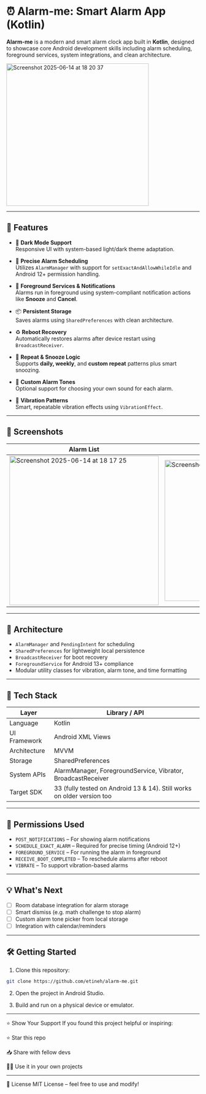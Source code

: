 # ⏰ Alarm-me: Smart Alarm App (Kotlin)

**Alarm-me** is a modern and smart alarm clock app built in **Kotlin**, designed to showcase core Android development skills including alarm scheduling, foreground services, system integrations, and clean architecture.

<img width="371" alt="Screenshot 2025-06-14 at 18 20 37" src="https://github.com/user-attachments/assets/98d0ba9b-1a8b-4211-95ec-e6787983c9fe" />


---

## 🚀 Features

- 🌙 **Dark Mode Support**  
  Responsive UI with system-based light/dark theme adaptation.
  
- 🔔 **Precise Alarm Scheduling**  
  Utilizes `AlarmManager` with support for `setExactAndAllowWhileIdle` and Android 12+ permission handling.

- 📣 **Foreground Services & Notifications**  
  Alarms run in foreground using system-compliant notification actions like **Snooze** and **Cancel**.

- 📦 **Persistent Storage**  
  Saves alarms using `SharedPreferences` with clean architecture.

- ♻️ **Reboot Recovery**  
  Automatically restores alarms after device restart using `BroadcastReceiver`.

- 🔁 **Repeat & Snooze Logic**  
  Supports **daily, weekly**, and **custom repeat** patterns plus smart snoozing.

- 🎵 **Custom Alarm Tones**  
  Optional support for choosing your own sound for each alarm.

- 📳 **Vibration Patterns**  
  Smart, repeatable vibration effects using `VibrationEffect`.

---

## 📸 Screenshots

| Alarm List | Set Alarm | Delete All |
|------------|-----------|--------------|
| <img width="389" alt="Screenshot 2025-06-14 at 18 17 25" src="https://github.com/user-attachments/assets/89d77424-629f-47aa-a4bd-497614cc5697" /> | <img width="367" alt="Screenshot 2025-06-14 at 18 15 45" src="https://github.com/user-attachments/assets/16ff0b81-2205-455c-bf51-d509356f236c" /> | <img width="360" alt="Screenshot 2025-06-14 at 18 18 06" src="https://github.com/user-attachments/assets/c7f5f757-6434-476b-ae34-e30bd9a5dbcf" /> |

---

## 🧠 Architecture

- `AlarmManager` and `PendingIntent` for scheduling
- `SharedPreferences` for lightweight local persistence
- `BroadcastReceiver` for boot recovery
- `ForegroundService` for Android 13+ compliance
- Modular utility classes for vibration, alarm tone, and time formatting

---

## 📱 Tech Stack

| Layer          | Library / API                        |
|----------------|--------------------------------------|
| Language       | Kotlin                               |
| UI Framework   | Android XML Views                    |
| Architecture   | MVVM                                 |
| Storage        | SharedPreferences                    |
| System APIs    | AlarmManager, ForegroundService, Vibrator, BroadcastReceiver |
| Target SDK     | 33 (fully tested on Android 13 & 14). Still works on older version too |

---

## 🔐 Permissions Used

- `POST_NOTIFICATIONS` – For showing alarm notifications
- `SCHEDULE_EXACT_ALARM` – Required for precise timing (Android 12+)
- `FOREGROUND_SERVICE` – For running the alarm in foreground
- `RECEIVE_BOOT_COMPLETED` – To reschedule alarms after reboot
- `VIBRATE` – To support vibration-based alarms

---

## 💡 What's Next

- [ ] Room database integration for alarm storage  
- [ ] Smart dismiss (e.g. math challenge to stop alarm)  
- [ ] Custom alarm tone picker from local storage  
- [ ] Integration with calendar/reminders

---

## 🛠️ Getting Started

1. Clone this repository:
```bash
git clone https://github.com/etineh/alarm-me.git
```
2. Open the project in Android Studio.

3. Build and run on a physical device or emulator.

---

⭐️ Show Your Support
If you found this project helpful or inspiring:

⭐️ Star this repo

📥 Share with fellow devs

🧑‍💼 Use it in your own projects

---

📄 License
MIT License – feel free to use and modify!
